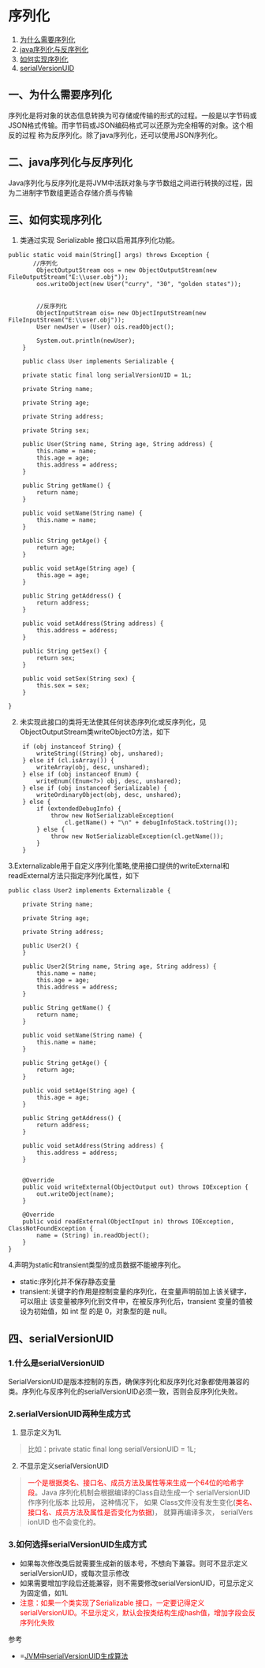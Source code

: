 # 序列化

1. [为什么需要序列化](#1)
2. [java序列化与反序列化](#2)
3. [如何实现序列化](#3)
4. [serialVersionUID](#4)


## 一、<span id="1">为什么需要序列化</span>
序列化是将对象的状态信息转换为可存储或传输的形式的过程。一般是以字节码或
JSON格式传输。而字节码或JSON编码格式可以还原为完全相等的对象。这个相反的过程
称为反序列化。除了java序列化，还可以使用JSON序列化。


## 二、<span id="2">java序列化与反序列化</span>
Java序列化与反序列化是将JVM中活跃对象与字节数组之间进行转换的过程，因为二进制字节数组更适合存储介质与传输

 

## 三、<span id="3">如何实现序列化</span>
1. 类通过实现 Serializable 接口以启用其序列化功能。
```
public static void main(String[] args) throws Exception {
       //序列化
        ObjectOutputStream oos = new ObjectOutputStream(new FileOutputStream("E:\\user.obj"));
        oos.writeObject(new User("curry", "30", "golden states"));


        //反序列化
        ObjectInputStream ois= new ObjectInputStream(new FileInputStream("E:\\user.obj"));
        User newUser = (User) ois.readObject();

        System.out.println(newUser);
    }

    public class User implements Serializable {

    private static final long serialVersionUID = 1L;

    private String name;

    private String age;

    private String address;

    private String sex;

    public User(String name, String age, String address) {
        this.name = name;
        this.age = age;
        this.address = address;
    }

    public String getName() {
        return name;
    }

    public void setName(String name) {
        this.name = name;
    }

    public String getAge() {
        return age;
    }

    public void setAge(String age) {
        this.age = age;
    }

    public String getAddress() {
        return address;
    }

    public void setAddress(String address) {
        this.address = address;
    }

    public String getSex() {
        return sex;
    }

    public void setSex(String sex) {
        this.sex = sex;
    }

}

```
2. 未实现此接口的类将无法使其任何状态序列化或反序列化，见ObjectOutputStream类writeObject0方法，如下
```   
    if (obj instanceof String) {
        writeString((String) obj, unshared);
    } else if (cl.isArray()) {
        writeArray(obj, desc, unshared);
    } else if (obj instanceof Enum) {
        writeEnum((Enum<?>) obj, desc, unshared);
    } else if (obj instanceof Serializable) {
        writeOrdinaryObject(obj, desc, unshared);
    } else {
        if (extendedDebugInfo) {
            throw new NotSerializableException(
                cl.getName() + "\n" + debugInfoStack.toString());
        } else {
            throw new NotSerializableException(cl.getName());
        }
    }
```
3.Externalizable用于自定义序列化策略,使用接口提供的writeExternal和readExternal方法只指定序列化属性，如下
```
public class User2 implements Externalizable {

    private String name;

    private String age;

    private String address;

    public User2() {
    }

    public User2(String name, String age, String address) {
        this.name = name;
        this.age = age;
        this.address = address;
    }

    public String getName() {
        return name;
    }

    public void setName(String name) {
        this.name = name;
    }

    public String getAge() {
        return age;
    }

    public void setAge(String age) {
        this.age = age;
    }

    public String getAddress() {
        return address;
    }

    public void setAddress(String address) {
        this.address = address;
    }


    @Override
    public void writeExternal(ObjectOutput out) throws IOException {
        out.writeObject(name);
    }

    @Override
    public void readExternal(ObjectInput in) throws IOException, ClassNotFoundException {
        name = (String) in.readObject();
    }
}
```
4.声明为static和transient类型的成员数据不能被序列化。
* static:序列化并不保存静态变量
* transient:关键字的作用是控制变量的序列化，在变量声明前加上该关键字，可以阻止
该变量被序列化到文件中，在被反序列化后，transient 变量的值被设为初始值，如 int 型
的是 0，对象型的是 null。

## 四、<span id="4">serialVersionUID</span>
### 1.什么是serialVersionUID
SerialVersionUID是版本控制的东西，确保序列化和反序列化对象都使用兼容的类。序列化与反序列化的serialVersionUID必须一致，否则会反序列化失败。

### 2.serialVersionUID两种生成方式
1. 显示定义为1L
>比如：private static final long serialVersionUID = 1L;
2. 不显示定义serialVersionUID
><font color=red>一个是根据类名、接口名、成员方法及属性等来生成一个64位的哈希字段</font>。Java 序列化机制会根据编译的Class⾃动⽣成⼀个 serialVersionUID 作序列化版本
⽐较⽤， 这种情况下， 如果 Class⽂件没有发⽣变化(<font color=red>类名、接口名、成员方法及属性是否变化为依据</font>)， 就算再编译多次， serialVers
ionUID 也不会变化的。 

### 3.如何选择serialVersionUID生成方式
* 如果每次修改类后就需要生成新的版本号，不想向下兼容。则可不显示定义serialVersionUID，或每次显示修改
* 如果需要增加字段后还能兼容，则不需要修改serialVersionUID，可显示定义为固定值，如1L
* <font color=red>注意：如果一个类实现了Serializable 接口，一定要记得定义serialVersionUID。不显示定义，默认会按类结构生成hash值，增加字段会反序列化失败</font>

 
参考

* =[JVM中serialVersionUID生成算法](https://docs.oracle.com/javase/6/docs/platform/serialization/spec/class.html#4100)

